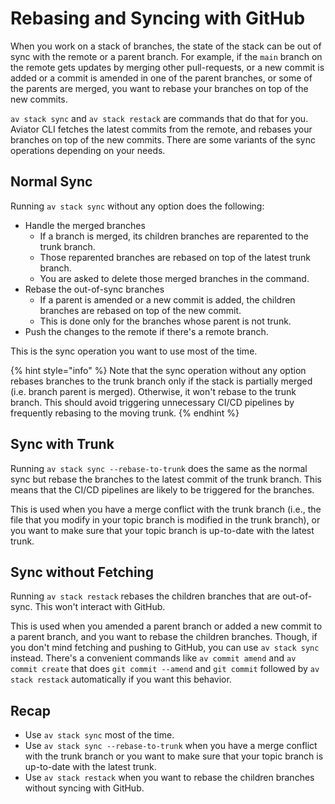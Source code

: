 # Rebasing and Syncing with GitHub

When you work on a stack of branches, the state of the stack can be out of sync with the remote or a parent branch. For example, if the `main` branch on the remote gets updates by merging other pull-requests, or a new commit is added or a commit is amended in one of the parent branches, or some of the parents are merged, you want to rebase your branches on top of the new commits.

`av stack sync` and `av stack restack` are commands that do that for you. Aviator CLI fetches the latest commits from the remote, and rebases your branches on top of the new commits. There are some variants of the sync operations depending on your needs.

## Normal Sync

Running `av stack sync` without any option does the following:

* Handle the merged branches
  * If a branch is merged, its children branches are reparented to the trunk branch.
  * Those reparented branches are rebased on top of the latest trunk branch.
  * You are asked to delete those merged branches in the command.
* Rebase the out-of-sync branches
  * If a parent is amended or a new commit is added, the children branches are rebased on top of the new commit.
  * This is done only for the branches whose parent is not trunk.
* Push the changes to the remote if there's a remote branch.

This is the sync operation you want to use most of the time.

{% hint style="info" %}
Note that the sync operation without any option rebases branches to the trunk branch only if the stack is partially merged (i.e. branch parent is merged). Otherwise, it won't rebase to the trunk branch. This should avoid triggering unnecessary CI/CD pipelines by frequently rebasing to the moving trunk.
{% endhint %}

## Sync with Trunk

Running `av stack sync --rebase-to-trunk` does the same as the normal sync but rebase the branches to the latest commit of the trunk branch. This means that the CI/CD pipelines are likely to be triggered for the branches.

This is used when you have a merge conflict with the trunk branch (i.e., the file that you modify in your topic branch is modified in the trunk branch), or you want to make sure that your topic branch is up-to-date with the latest trunk.

## Sync without Fetching

Running `av stack restack` rebases the children branches that are out-of-sync. This won't interact with GitHub.

This is used when you amended a parent branch or added a new commit to a parent branch, and you want to rebase the children branches. Though, if you don't mind fetching and pushing to GitHub, you can use `av stack sync` instead. There's a convenient commands like `av commit amend` and `av commit create` that does `git commit --amend` and `git commit` followed by `av stack restack` automatically if you want this behavior.

## Recap

* Use `av stack sync` most of the time.
* Use `av stack sync --rebase-to-trunk` when you have a merge conflict with the trunk branch or you want to make sure that your topic branch is up-to-date with the latest trunk.
* Use `av stack restack` when you want to rebase the children branches without syncing with GitHub.
